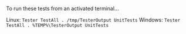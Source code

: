 To run these tests from an activated terminal...

Linux: `Tester TestAll . /tmp/TesterOutput UnitTests`
Windows: `Tester TestAll . %TEMP%\TesterOutput UnitTests`
